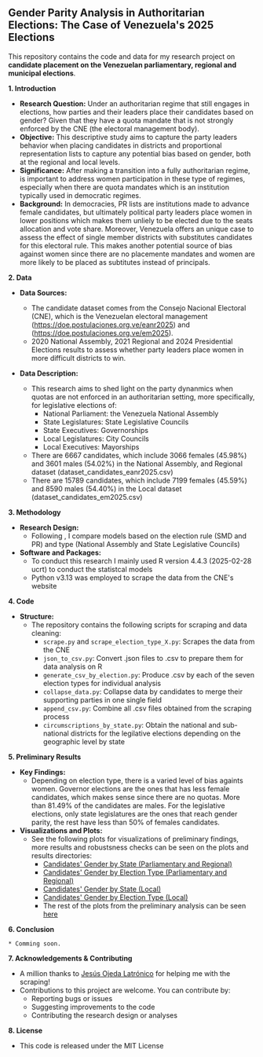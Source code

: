 ## Gender Parity Analysis in Authoritarian Elections: The Case of Venezuela's 2025 Elections

This repository contains the code and data for my research project on ****candidate placement on the Venezuelan parliamentary, regional and municipal elections****.

**1. Introduction**

* **Research Question:** Under an authoritarian regime that still engages in elections, how parties and their leaders place their candidates based on gender? Given that they have a quota mandate that is not strongly enforced by the CNE (the electoral management body).
* **Objective:** This descriptive study aims to capture the party leaders behavior when placing candidates in districts and proportional representation lists to capture any potential bias based on gender, both at the regional and local levels.
* **Significance:** After making a transition into a fully authoritarian regime, is important to address women participation in these type of regimes, especially when there are quota mandates which is an institution typically used in democratic regimes.
* **Background:** In democracies, PR lists are institutions made to advance female candidates, but ultimately political party leaders place women in lower positions which makes them unliely to be elected due to the seats allocation and vote share. Moreover, Venezuela offers an unique case to assess the effect of single member districts with substitutes candidates for this electoral rule. This makes another potential source of bias against women since there are no placemente mandates and women are more likely to be placed as subtitutes instead of principals.

**2. Data**

* **Data Sources:**
    * The candidate dataset comes from the Consejo Nacional Electoral (CNE), which is the Venezuelan electoral management (https://doe.postulaciones.org.ve/eanr2025) and (https://doe.postulaciones.org.ve/em2025).
    * 2020 National Assembly, 2021 Regional and 2024 Presidential Elections results to assess whether party leaders place women in more difficult districts to win.

* **Data Description:**
    * This research aims to shed light on the party dynanmics when quotas are not enforced in an authoritarian setting, more specifically, for legislative elections of:
      * National Parliament: the Venezuela National Assembly
      * State Legislatures: State Legislative Councils
      * State Executives: Governorships
      * Local Legislatures: City Councils
      * Local Executives: Mayorships
    * There are 6667 candidates, which include 3066 females (45.98%) and 3601 males (54.02%) in the National Assembly, and Regional dataset (dataset_candidates_eanr2025.csv)
    * There are 15789 candidates, which include 7199 females (45.59%) and 8590 males (54.40%) in the Local dataset (dataset_candidates_em2025.csv)

**3. Methodology**

* **Research Design:**
    * Following , I compare models based on the election rule (SMD and PR) and type (National Assembly and State Legislative Councils)
* **Software and Packages:**
    * To conduct this research I mainly used R version 4.4.3 (2025-02-28 ucrt) to conduct the statistcal models
    * Python v3.13 was employed to scrape the data from the CNE's website

**4. Code**

* **Structure:** 
    * The repository contains the following scripts for scraping and data cleaning: 
        * `scrape.py` and `scrape_election_type_X.py`: Scrapes the data from the CNE
        * `json_to_csv.py`: Convert .json files to .csv to prepare them for data analysis on R
        * `generate_csv_by_election.py`: Produce .csv by each of the seven election types for individual analysis
        * `collapse_data.py`: Collapse data by candidates to merge their supporting parties in one single field
        * `append_csv.py`: Combine all .csv files obtained from the scraping process
        * `circumscriptions_by_state.py`: Obtain the national and sub-national districts for the legilative elections depending on the geographic level by state

**5. Preliminary Results**

* **Key Findings:** 
    * Depending on election type, there is a varied level of bias againts women. Governor elections are the ones that has less female candidates, which makes sense since there are no quotas. More than 81.49% of the candidates are males. For the legislative elections, only state legislatures are the ones that reach gender parity, the rest have less than 50% of females candidates. 
* **Visualizations and Plots:** 
    * See the following plots for visualizations of preliminary findings, more results and robustsness checks can be seen on the plots and results directories: 
        * [Candidates' Gender by State (Parliamentary and Regional)](https://github.com/pablohernandezb/gender-parity-eanr2025/blob/main/plots/fig_cand_por_estado.png)
        * [Candidates' Gender by Election Type (Parliamentary and Regional)](https://github.com/pablohernandezb/gender-parity-eanr2025/blob/main/plots/fig_porct_gen_tipo_eleccion.png)
        * [Candidates' Gender by State (Local)](https://github.com/pablohernandezb/gender-parity-eanr2025/blob/main/plots/fig_cand_por_estado_em2025.png)
        * [Candidates' Gender by Election Type (Local)](https://github.com/pablohernandezb/gender-parity-eanr2025/blob/main/plots/fig_porct_gen_tipo_eleccion_em2025.png)
        * The rest of the plots from the preliminary analysis can be seen [here](https://github.com/pablohernandezb/gender-parity-eanr2025/tree/main/plots)

**6. Conclusion**

    * Comming soon.

**7. Acknowledgements & Contributing**

* A million thanks to [Jesús Ojeda Latrónico](https://github.com/ojedalatronico) for helping me with the scraping!
* Contributions to this project are welcome. You can contribute by:
    * Reporting bugs or issues
    * Suggesting improvements to the code
    * Contributing the research design or analyses

**8. License**

* This code is released under the MIT License
